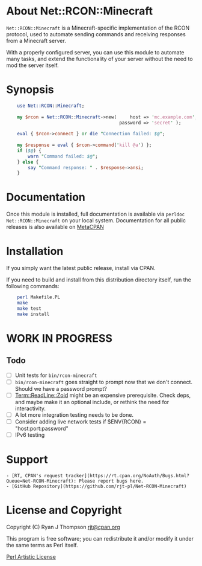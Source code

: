 # About Net::RCON::Minecraft

`Net::RCON::Minecraft` is a Minecraft-specific implementation of the RCON
protocol, used to automate sending commands and receiving responses from a
Minecraft server.

With a properly configured server, you can use this module to automate many
tasks, and extend the functionality of your server without the need to mod
the server itself.

# Synopsis

```perl
    use Net::RCON::Minecraft;
    
    my $rcon = Net::RCON::Minecraft->new(     host => 'mc.example.com', 
                                          password => 'secret' );
    
    eval { $rcon->connect } or die "Connection failed: $@";
    
    my $response = eval { $rcon->command('kill @a') };
    if ($@) {
        warn "Command failed: $@";
    } else {
        say "Command response: " . $response->ansi;
    }
```

# Documentation

Once this module is installed, full documentation is available via `perldoc
Net::RCON::Minecraft` on your local system. Documentation for all public
releases is also available on 
[MetaCPAN](https://metacpan.org/pod/Net::RCON::Minecraft)

# Installation

If you simply want the latest public release, install via CPAN.

If you need to build and install from this distribution directory itself,
run the following commands:

```sh
	perl Makefile.PL
	make
	make test
	make install
```

# WORK IN PROGRESS

## Todo

 - [ ] Unit tests for `bin/rcon-minecraft`
 - [ ] `bin/rcon-minecraft` goes straight to prompt now that we don't connect.
       Should we have a password prompt?
 - [ ] [Term::ReadLine::Zoid](https://metacpan.org/pod/Term::ReadLine::Zoid)
       might be an expensive prerequisite. Check deps, and maybe make it
       an optional include, or rethink the need for interactivity.
 - [ ] A lot more integration testing needs to be done.
 - [ ] Consider adding live network tests if $ENV{RCON} = "host:port:password"
 - [ ] IPv6 testing

# Support

    - [RT, CPAN's request tracker](https://rt.cpan.org/NoAuth/Bugs.html?Queue=Net-RCON-Minecraft): Please report bugs here.
    - [GitHub Repository](https://github.com/rjt-pl/Net-RCON-Minecraft)

# License and Copyright

Copyright (C) Ryan J Thompson <rjt@cpan.org>

This program is free software; you can redistribute it
and/or modify it under the same terms as Perl itself.

[Perl Artistic License](http://dev.perl.org/licenses/artistic.html)

